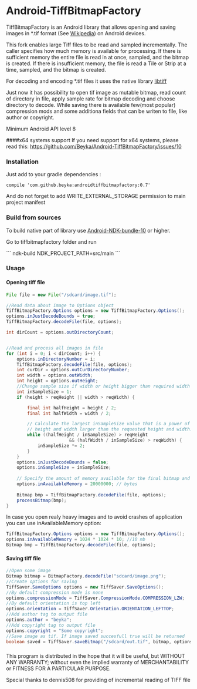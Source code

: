 # Android-TiffBitmapFactory
TiffBitmapFactory is an Android library that allows opening and saving images in *.tif format (See [Wikipedia](https://en.wikipedia.org/wiki/Tagged_Image_File_Format)) on Android devices.

This fork enables large Tiff files to be read and sampled incrementally. The caller specifies how much memory is available for processing. If there is sufficient memory the entire file is read in at once, sampled, and the bitmap is created. If there is insufficient memory, the file is read a Tile or Strip at a time, sampled, and the bitmap is created.

For decoding and encoding *.tif files it uses the native library [libtiff](https://github.com/dumganhar/libtiff)

Just now it has possibility to open tif image as mutable bitmap, read count of directory in file, apply sample rate for bitmap decoding and choose directory to decode.
While saving there is available few(most popular) compression mods and some additiona fields that can be writen to file, like author or copyright.

Minimum Android API level 8

####x64 systems support
If you need support for x64 systems, please read this: https://github.com/Beyka/Android-TiffBitmapFactory/issues/10

### Installation
Just add to your gradle dependencies :
```
compile 'com.github.beyka:androidtiffbitmapfactory:0.7'
```
And do not forget to add WRITE_EXTERNAL_STORAGE permission to main project manifest

### Build from sources
To build native part of library use [Android-NDK-bundle-10](https://developer.android.com/tools/sdk/ndk/index.html) or higher.
<p>Go to tiffbitmapfactory folder and run</p>
```
ndk-build NDK_PROJECT_PATH=src/main
```

### Usage
#### Opening tiff file
```Java
File file = new File("/sdcard/image.tif");

//Read data about image to Options object
TiffBitmapFactory.Options options = new TiffBitmapFactory.Options();
options.inJustDecodeBounds = true;
TiffBitmapFactory.decodeFile(file, options);

int dirCount = options.outDirectoryCount;


//Read and process all images in file
for (int i = 0; i < dirCount; i++) {
    options.inDirectoryNumber = i;
    TiffBitmapFactory.decodeFile(file, options);
    int curDir = options.outCurDirectoryNumber;
    int width = options.outWidth;
    int height = options.outHeight;
    //Change sample size if width or height bigger than required width or height
    int inSampleSize = 1;
    if (height > reqHeight || width > reqWidth) {

        final int halfHeight = height / 2;
        final int halfWidth = width / 2;

        // Calculate the largest inSampleSize value that is a power of 2 and keeps both
        // height and width larger than the requested height and width.
        while ((halfHeight / inSampleSize) > reqHeight
                        && (halfWidth / inSampleSize) > reqWidth) {
            inSampleSize *= 2;
        }
    }
    options.inJustDecodeBounds = false;
    options.inSampleSize = inSampleSize;
    
    // Specify the amount of memory available for the final bitmap and temporary storage.
    options.inAvailableMemory = 20000000; // bytes
    
    Bitmap bmp = TiffBitmapFactory.decodeFile(file, options);
    processBitmap(bmp);
}
```

In case you open realy heavy images and to avoid crashes of application you can use inAvailableMemory option:
```Java
TiffBitmapFactory.Options options = new TiffBitmapFactory.Options();
options.inAvailableMemory = 1024 * 1024 * 10; //10 mb
Bitmap bmp = TiffBitmapFactory.decodeFile(file, options);
```

#### Saving tiff file
```Java
//Open some image
Bitmap bitmap = BitmapFactory.decodeFile("sdcard/image.png");
//Create options for saving
TiffSaver.SaveOptions options = new TiffSaver.SaveOptions();
//By default compression mode is none
options.compressionMode = TiffSaver.CompressionMode.COMPRESSION_LZW;
//By default orientation is top left
options.orientation = TiffSaver.Orientation.ORIENTATION_LEFTTOP;
//Add author tag to output file
options.author = "beyka";
//Add copyright tag to output file
options.copyright = "Some copyright";
//Save image as tif. If image saved succesfull true will be returned
boolean saved = TiffSaver.saveBitmap("/sdcard/out.tif", bitmap, options);
```

### 
This program is distributed in the hope that it will be useful,
but WITHOUT ANY WARRANTY; without even the implied warranty of
MERCHANTABILITY or FITNESS FOR A PARTICULAR PURPOSE.

Special thanks to dennis508 for providing of incremental reading of TIFF file


